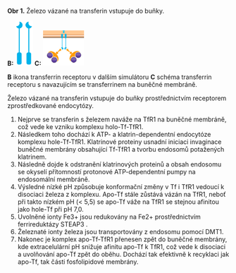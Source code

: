 <style>
img[alt^="image"] {max-width:40px;}
img[alt^="schema"] {  max-height:80px}
</style>
<div class="w3-row">
<div class="w3-third w3-justify">

<bdl-animate-adobe src="ZelezoHotove.js" width="600" height="400" name="ZelezoHotove" fromid="idfmi" responsive="true" playafterstart="true"></bdl-animate-adobe>

**Obr 1.** Železo vázané na transferin vstupuje do buňky.

**B:** ![imagetfr1](imgtfr1.png) 
**C:** ![schematfr1](schematfr1.png)

**B** ikona transferrin receptoru v dalším simulátoru **C** schéma transferrin receptoru s navazujícím se transferrinem na buněčné membráně.

</div>
<div class="w3-twothird">
<div class="w3-margin-left w3-justify">


 Železo vázané na transferin vstupuje do buňky prostřednictvím receptorem zprostředkované endocytózy. 
 1. Nejprve se transferin s železem naváže na TfR1 na buněčné membráně, což vede ke vzniku komplexu holo-Tf-TfR1. 
 2. Následkem toho dochází k ATP- a klatrin-dependentní endocytóze komplexu hole-Tf-TfR1. Klatrinové proteiny usnadní iniciaci invaginace buněčné membrány obsahující Tf-TfR1 a tvorbu endosomů potažených klatrinem. 
 3. Následně dojde k odstranění klatrinových proteinů a obsah endosomu se okyselí přítomností protonové  ATP-dependentní pumpy na endosomální membráně. 
 4. Výsledné nízké pH způsobuje konformační změny v Tf i TfR1 vedoucí k disociaci železa z komplexu. Apo-Tf stále zůstává vázán na TfR1, neboť při takto nízkém pH (< 5,5) se apo-Tf váže na TfR1 se stejnou afinitou jako hole-Tf při pH 7,0. 
 5. Uvolněné ionty Fe3+ jsou redukovány na Fe2+ prostřednictvím ferrireduktázy STEAP3 . 
 6. Železnaté ionty železa jsou transportovány z endosomu pomocí DMT1. 
 7. Nakonec je komplex apo-Tf-TfR1 přenesen zpět do buněčné membrány, kde extracelulární pH snižuje afinitu apo-Tf k TfR1, což vede k disociaci a uvolňování apo-Tf zpět do oběhu. Dochází tak efektivně k recyklaci jak apo-Tf, tak části fosfolipidové membrány.

</div>
</div>
</div>



